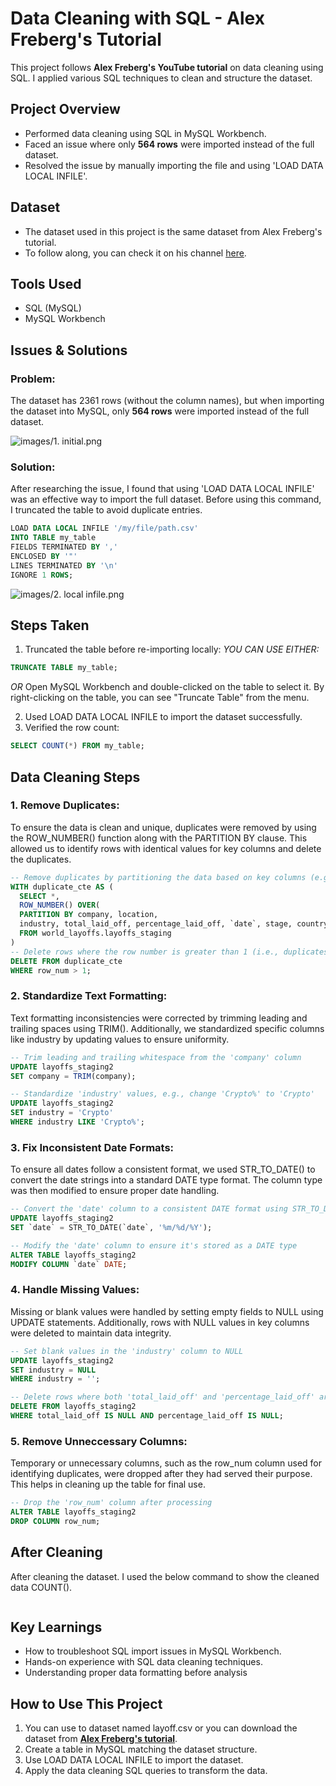 # Data Cleaning with SQL - Alex Freberg's Tutorial

This project follows **Alex Freberg's YouTube tutorial** on data cleaning using SQL. I applied various SQL techniques to clean and structure the dataset.

## Project Overview
- Performed data cleaning using SQL in MySQL Workbench.
- Faced an issue where only **564 rows** were imported instead of the full dataset.
- Resolved the issue by manually importing the file and using 'LOAD DATA LOCAL INFILE'.

## Dataset
- The dataset used in this project is the same dataset from Alex Freberg's tutorial.
- To follow along, you can check it on his channel [here](https://www.youtube.com/@AlexTheAnalyst).

## Tools Used
- SQL (MySQL)
- MySQL Workbench

## Issues & Solutions

### **Problem:**
The dataset has 2361 rows (without the column names), but when importing the dataset into MySQL, only **564 rows** were imported instead of the full dataset.

![images/1. initial.png](https://github.com/KasthuMathan/data-cleaning-learning/blob/main/images/1.%20initial.png)

### **Solution:**
After researching the issue, I found that using 'LOAD DATA LOCAL INFILE' was an effective way to import the full dataset. Before using this command, I truncated the table to avoid duplicate entries.

```sql
LOAD DATA LOCAL INFILE '/my/file/path.csv'
INTO TABLE my_table
FIELDS TERMINATED BY ','
ENCLOSED BY '"'
LINES TERMINATED BY '\n'
IGNORE 1 ROWS;

```

![images/2. local infile.png](https://github.com/KasthuMathan/data-cleaning-learning/blob/main/images/2.%20local%20infile.png)

## Steps Taken
1. Truncated the table before re-importing locally:
*YOU CAN USE EITHER:*
```sql
TRUNCATE TABLE my_table;
```
*OR*
Open MySQL Workbench and double-clicked on the table to select it. By right-clicking on the table, you can see "Truncate Table" from the menu.

2. Used LOAD DATA LOCAL INFILE to import the dataset successfully.
3. Verified the row count:
```sql
SELECT COUNT(*) FROM my_table;
```

## Data Cleaning Steps
### 1. Remove Duplicates:
To ensure the data is clean and unique, duplicates were removed by using the ROW_NUMBER() function along with the PARTITION BY clause. This allowed us to identify rows with identical values for key columns and delete the duplicates.

```sql
-- Remove duplicates by partitioning the data based on key columns (e.g., company, industry, etc.)
WITH duplicate_cte AS (
  SELECT *,
  ROW_NUMBER() OVER(
  PARTITION BY company, location, 
  industry, total_laid_off, percentage_laid_off, `date`, stage, country, funds_raised_millions) AS row_num
  FROM world_layoffs.layoffs_staging
)
-- Delete rows where the row number is greater than 1 (i.e., duplicates)
DELETE FROM duplicate_cte
WHERE row_num > 1;
```

### 2. Standardize Text Formatting:
Text formatting inconsistencies were corrected by trimming leading and trailing spaces using TRIM(). Additionally, we standardized specific columns like industry by updating values to ensure uniformity.

```sql
-- Trim leading and trailing whitespace from the 'company' column
UPDATE layoffs_staging2
SET company = TRIM(company);

-- Standardize 'industry' values, e.g., change 'Crypto%' to 'Crypto'
UPDATE layoffs_staging2
SET industry = 'Crypto'
WHERE industry LIKE 'Crypto%';
```
### 3. Fix Inconsistent Date Formats:
To ensure all dates follow a consistent format, we used STR_TO_DATE() to convert the date strings into a standard DATE type format. The column type was then modified to ensure proper date handling.

```sql
-- Convert the 'date' column to a consistent DATE format using STR_TO_DATE()
UPDATE layoffs_staging2
SET `date` = STR_TO_DATE(`date`, '%m/%d/%Y');

-- Modify the 'date' column to ensure it's stored as a DATE type
ALTER TABLE layoffs_staging2
MODIFY COLUMN `date` DATE;
```
### 4. Handle Missing Values:
Missing or blank values were handled by setting empty fields to NULL using UPDATE statements. Additionally, rows with NULL values in key columns were deleted to maintain data integrity.

```sql
-- Set blank values in the 'industry' column to NULL
UPDATE layoffs_staging2
SET industry = NULL
WHERE industry = '';

-- Delete rows where both 'total_laid_off' and 'percentage_laid_off' are NULL
DELETE FROM layoffs_staging2
WHERE total_laid_off IS NULL AND percentage_laid_off IS NULL;
```
### 5. Remove Unneccessary Columns:
Temporary or unnecessary columns, such as the row_num column used for identifying duplicates, were dropped after they had served their purpose. This helps in cleaning up the table for final use.

```sql
-- Drop the 'row_num' column after processing
ALTER TABLE layoffs_staging2
DROP COLUMN row_num;
```

## After Cleaning

After cleaning the dataset. I used the below command to show the cleaned data COUNT().

![<img width="455" alt="Image" src="https://github.com/user-attachments/assets/d378732e-446f-494d-ae34-b425d0c33523" />](https://github.com/KasthuMathan/data-cleaning-learning/blob/main/images/3.%20after%20cleaning%20data.png)

## Key Learnings
- How to troubleshoot SQL import issues in MySQL Workbench.
- Hands-on experience with SQL data cleaning techniques.
- Understanding proper data formatting before analysis

## How to Use This Project
1. You can use to dataset named layoff.csv or you can download the dataset from [**Alex Freberg's tutorial**](https://youtu.be/4UltKCnnnTA?si=yubPoghpmCJOzFyD).
2. Create a table in MySQL matching the dataset structure.
3. Use LOAD DATA LOCAL INFILE to import the dataset.
4. Apply the data cleaning SQL queries to transform the data.